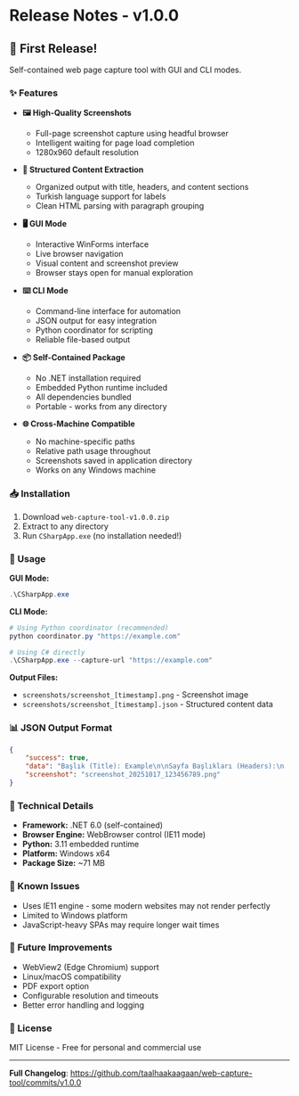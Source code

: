 # Release Notes - v1.0.0

## 🎉 First Release!

Self-contained web page capture tool with GUI and CLI modes.

### ✨ Features

- **🖼️ High-Quality Screenshots**
  - Full-page screenshot capture using headful browser
  - Intelligent waiting for page load completion
  - 1280x960 default resolution

- **📝 Structured Content Extraction**
  - Organized output with title, headers, and content sections
  - Turkish language support for labels
  - Clean HTML parsing with paragraph grouping

- **🖥️ GUI Mode**
  - Interactive WinForms interface
  - Live browser navigation
  - Visual content and screenshot preview
  - Browser stays open for manual exploration

- **⌨️ CLI Mode**
  - Command-line interface for automation
  - JSON output for easy integration
  - Python coordinator for scripting
  - Reliable file-based output

- **📦 Self-Contained Package**
  - No .NET installation required
  - Embedded Python runtime included
  - All dependencies bundled
  - Portable - works from any directory

- **🌐 Cross-Machine Compatible**
  - No machine-specific paths
  - Relative path usage throughout
  - Screenshots saved in application directory
  - Works on any Windows machine

### 📥 Installation

1. Download `web-capture-tool-v1.0.0.zip`
2. Extract to any directory
3. Run `CSharpApp.exe` (no installation needed!)

### 🚀 Usage

**GUI Mode:**
```powershell
.\CSharpApp.exe
```

**CLI Mode:**
```powershell
# Using Python coordinator (recommended)
python coordinator.py "https://example.com"

# Using C# directly
.\CSharpApp.exe --capture-url "https://example.com"
```

**Output Files:**
- `screenshots/screenshot_[timestamp].png` - Screenshot image
- `screenshots/screenshot_[timestamp].json` - Structured content data

### 📊 JSON Output Format

```json
{
    "success": true,
    "data": "Başlık (Title): Example\n\nSayfa Başlıkları (Headers):\n  - Main Header\n\nSayfa İçeriği (Content):\n  Page content here...",
    "screenshot": "screenshot_20251017_123456789.png"
}
```

### 🔧 Technical Details

- **Framework:** .NET 6.0 (self-contained)
- **Browser Engine:** WebBrowser control (IE11 mode)
- **Python:** 3.11 embedded runtime
- **Platform:** Windows x64
- **Package Size:** ~71 MB

### 🐛 Known Issues

- Uses IE11 engine - some modern websites may not render perfectly
- Limited to Windows platform
- JavaScript-heavy SPAs may require longer wait times

### 🔮 Future Improvements

- WebView2 (Edge Chromium) support
- Linux/macOS compatibility
- PDF export option
- Configurable resolution and timeouts
- Better error handling and logging

### 📝 License

MIT License - Free for personal and commercial use

---

**Full Changelog**: https://github.com/taalhaakaagaan/web-capture-tool/commits/v1.0.0
